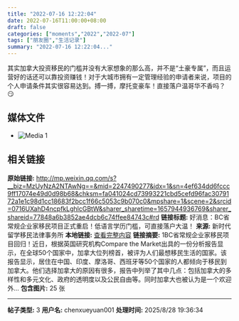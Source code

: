 ```yaml
---
title: "2022-07-16 12:22:04"
date: 2022-07-16T11:00:00+08:00
draft: false
categories: ["moments","2022","2022-07"]
tags: ["朋友圈","生活记录"]
summary: "2022-07-16 12:22:04..."
---
```


其实加拿大投资移民的门槛并没有大家想象的那么高，并不是“土豪专属”，而且运营好的话还可以靠投资赚钱！对于大城市拥有一定管理经验的申请者来说，项目的个人申请条件其实很容易达到。搏一搏，摩托变豪车！直接落户温哥华不香吗？😏

## 媒体文件

- ![Media 1](/Moments/photos/2022-07-16/202207161222040.jpg)

## 相关链接

**原始链接:** http://mp.weixin.qq.com/s?__biz=MzUyNzA2NTAwNg==&mid=2247490277&idx=1&sn=4ef634dd6fccc9ff17074e49d0d98b68&chksm=fa041024cd73993221cbd5cefd96fac3079172a1e1c98d1cc18683f2bcc1f66c5053c9b070c0&mpshare=1&scene=2&srcid=0716UXahD4ncpfkLghlcGBtW&sharer_sharetime=1657944936769&sharer_shareid=77848a6b3852ae4dcb6c74ffee84743c#rd
**链接标题:** 好消息：BC省常规企业家移民项目正式重启！低语言学历门槛，可直接落户大温！
**来源:** 新时代留学移民法律事务所
**本地链接:** [查看完整内容](/link_content/2022/07/2022-07-16-1/link_content/)
**链接摘要:** 1BC省常规企业家移民项目回归！近日，根据英国研究机构Compare the Market出具的一份分析报告显示，在全球50个国家中，加拿大位列榜首，被评为人们最想移民生活的国家。该报告显示，居住在中国、印度、摩洛哥、西班牙等50个国家的人都倾向于移民到加拿大。他们选择加拿大的原因有很多，报告中列举了其中几点：包括加拿大的多样性和多元文化、政府的透明度以及公民自由等。同时加拿大也被认为是一个欢迎外...
**包含图片:** 25 张

---

**帖子类型:** 3
**用户名:** chenxueyuan001
**处理时间:** 2025/8/28 19:36:34